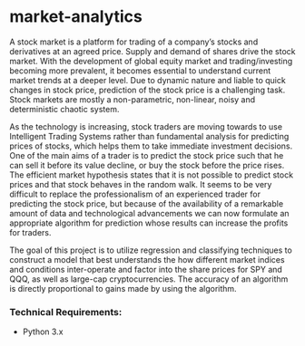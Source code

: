 # market-analytics

A stock market is a platform for trading of a company’s stocks and derivatives at an agreed price. 
Supply and demand of shares drive the stock market. With the development of global equity market and trading/investing becoming more prevalent, it becomes essential to understand current market trends at a deeper level.
Due to dynamic nature and liable to quick changes in stock price, prediction of the stock price is a challenging task. 
Stock markets are mostly a non-parametric, non-linear, noisy and deterministic chaotic system.

As the technology is increasing, stock traders are moving towards to use Intelligent Trading Systems rather than fundamental analysis for predicting prices of stocks, 
which helps them to take immediate investment decisions. One of the main aims of a trader is to predict the stock price such that he can sell it before its value decline, 
or buy the stock before the price rises. The efficient market hypothesis states that it is not possible to predict stock prices and that stock behaves in the random walk. 
It seems to be very difficult to replace the professionalism of an experienced trader for predicting the stock price, but because of the availability of a remarkable amount of data and technological advancements we can now formulate an appropriate algorithm for prediction 
whose results can increase the profits for traders. 


The goal of this project is to utilize regression and classifying techniques to construct a model that best understands the how different market indices and conditions inter-operate and factor into the share prices for SPY and QQQ, as well as large-cap cryptocurrencies. The accuracy of an algorithm is directly proportional to gains made by using the algorithm.


### Technical Requirements: 
- Python 3.x
